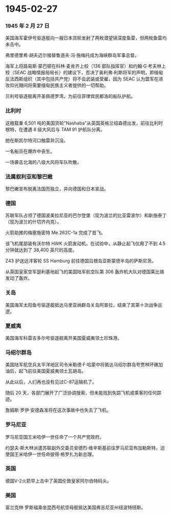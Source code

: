 # 1945-02-27

### 1945 年 2 月 27 日

美国海军霍伊号驱逐舰向一艘日本货轮发射了两枚潜望镜深度鱼雷，但两枚鱼雷均未击中。

弗里德里希·胡夫迈尔接替鲁道夫·冯·施梅托成为海峡群岛军事总督。

海军上将路易斯·蒙巴顿在科林·麦肯齐上校（136
部队指挥官）和约翰·G·考夫林上校（SEAC
战略情报局局长）的建议下，否决了奥利弗·利斯将军的声明，即缅甸反法西斯组织（其中包括共产党）将不会武装或受雇，因为
SEAC 认为盟军在进攻仰光期间将需要缅甸民族主义者提供的一切帮助。

贝利号驱逐舰离开圣佩德罗湾，为前往菲律宾民都洛的船队护航。

### 比利时

这艘载重 6,501
吨的美国货轮"Nashaba"从英国英格兰绍森德出发，前往比利时根特，在遭遇 8
级大风后与 TAM 91 护航队分离。

她在斯凯尔特河口触雷并沉没。

一名船员在爆炸中丧生。

一场袭击北海的八级大风将车队吹散。

### 法属叙利亚和黎巴嫩

黎巴嫩宣布脱离法国而独立，并向德国和日本宣战。

### 德国

苏联军队占领了德国波美拉尼亚的巴尔登堡（现为波兰的比亚雷波尔）和新施泰丁（现为波兰的什切齐内克）。

火箭助推的梅塞施密特 Me.262C-1a 完成了首飞。

该飞机尾部装有沃尔特 HWK 火箭发动机，在试验中，从静止起飞仅用了不到 4.5
分钟就达到了 38,400 英尺的高度。

Z43 护送远洋客轮 SS Hamburg 前往德国吕根岛亚斯蒙德半岛的萨斯尼茨。

从英国皇家空军瑟利基地起飞的美国陆军航空队第 306
轰炸机大队对德国莱比锡发动了轰炸。

### 关岛

美国海军太阳鱼号驱逐舰抵达马里亚纳群岛关岛阿普拉，结束了其第十次战争巡逻。

### 夏威夷

美国海军科雷吉多尔号驱逐舰离开美国夏威夷领土珍珠港。

### 马绍尔群岛

美国陆军航空兵太平洋地区司令米勒德·F·哈蒙中将抵达马绍尔群岛夸贾林环礁加油后，起飞前往美国夏威夷领土瓦胡岛。

从此以后，人们再也没有见过C-87运输机了。

随后 20
天，各部门展开了广泛协调搜索，但未能找到失踪飞机或乘客的任何踪迹。

詹姆斯·罗伊·安德森准将在这次事故中也失去了飞机。

### 罗马尼亚

罗马尼亚国王米哈伊一世任命了一个共产党政府。

约瑟夫·斯大林派遣苏联副外交委员安德烈·维辛斯基前往罗马尼亚布加勒斯特，迫使国王米哈伊一世任命彼得·格罗扎为新总理。

### 英国

德国V-2火箭早上击中了英国伦敦皇家阿尔伯特码头。

### 美国

富兰克林·罗斯福乘坐昆西号航空母舰抵达美国弗吉尼亚州纽波特纽斯。